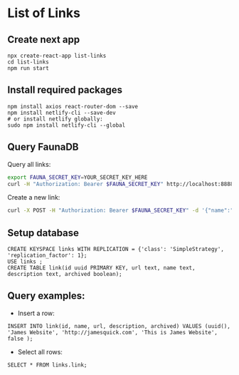 # List of Links

## Create next app
```
npx create-react-app list-links
cd list-links
npm run start
```

## Install required packages
```
npm install axios react-router-dom --save
npm install netlify-cli --save-dev
# or install netlify globally:
sudo npm install netlify-cli --global
```

## Query FaunaDB

Query all links:
```bash
export FAUNA_SECRET_KEY=YOUR_SECRET_KEY_HERE
curl -H "Authorization: Bearer $FAUNA_SECRET_KEY" http://localhost:8888/api/getLinks
```
Create a new link:
```bash
curl -X POST -H "Authorization: Bearer $FAUNA_SECRET_KEY" -d '{"name":"AstraDB site","url":"http://datastax.com","description":"AstraDB site"}' http://localhost:8888/api/createLink
```

## Setup database
```
CREATE KEYSPACE links WITH REPLICATION = {'class': 'SimpleStrategy', 'replication_factor': 1};
USE links ;
CREATE TABLE link(id uuid PRIMARY KEY, url text, name text, description text, archived boolean);
```
## Query examples:
- Insert a row:
```
INSERT INTO link(id, name, url, description, archived) VALUES (uuid(), 'James Website', 'http://jamesquick.com', 'This is James Website', false );
```
- Select all rows:
```
SELECT * FROM links.link;
```
